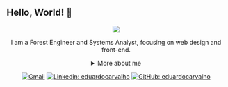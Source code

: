 ## Hello, World! 👋

<div align="center">
  
<img src="https://photojournal.jpl.nasa.gov/browse/PIA22353.gif" />

I am a Forest Engineer and Systems Analyst, focusing on web design and front-end.

<details>
  <summary> More about me</summary>
<div align="left">
 
``` js
const stebs = {
    personal: {
        fullName: 'Eduardo Carvalho da Silva',
        birthDate: 'January 5, 1994',
        interests: ['music', 'games', 'language learning', 'anime', 'sports', 'astronomy'],
        motivation: [
            'learn something every day',
            'Making life easier and more accessible through programming',
        ],
    },
    technical: {
        technologies: {
            frontEnd: {
                Javascript: ['Vanilla JS', 'React', 'Purify CSS'],
                HTML: ['HTML5', 'Semantic HTML'],
                CSS: ['sass', 'styled-components', 'Bootstrap'],
            },
            backEnd: {
                Javascript:
                Python:
            },
           
        },
    }
}
```
  </div>
</details>

[![Gmail](https://img.shields.io/twitter/url?label=email&logo=gmail&style=social&url=http%3A%2F%2Fmailto%3Astephanyn7%40gmail.com)](mailto:eduardo94ecs@gmail.com)
[![Linkedin: eduardocarvalho](https://img.shields.io/badge/-Linkedn-blue?style=flat-square&logo=Linkedin&logoColor=white&link=https://www.linkedin.com/in/eduardocarvalho/)](https://www.linkedin.com/in/eduardo-carvalho-571192120/)
[![GitHub: eduardocarvalho](https://img.shields.io/github/followers/eddiercs?label=follow&style=social)](https://github.com/eddiercs)
</div>
